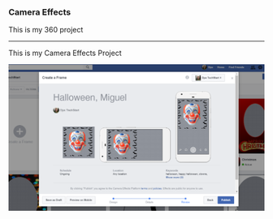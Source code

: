 ### Camera Effects

This is my 360 project

<script src="//360.vizor.io/scripts/embed.js" data-vizorurl="https://360.vizor.io/embed/v/mo4jj" ></script>

***

This is my Camera Effects Project

![Miguel Clown.JPG](https://github.com/miguelalcocer/miguelalcocer.github.io/blob/master/Miguel%20Clown.PNG?raw=true "Optional Title")

###

